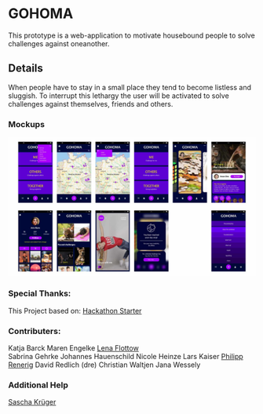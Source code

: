 # GOHOMA

This prototype is a web-application to motivate housebound people to solve challenges against oneanother.

## Details
When people have to stay in a small place they tend to become listless and sluggish.
To interrupt this lethargy the user will be activated to solve challenges against themselves, friends and others.

### Mockups
![GitHub Logo](./docs/mockups.jpg)

### Special Thanks:
This Project based on: [Hackathon Starter](https://github.com/sahat/hackathon-starter)

### Contributers:

Katja Barck	
Maren Engelke
[Lena Flottow](https://www.behance.net/Flottow_design)	
Sabrina Gehrke
Johannes Hauenschild
Nicole Heinze
Lars Kaiser
[Philipp Renerig](mailto:philipp@renerig.de)
David Redlich (dre)
Christian Waltjen
Jana Wessely

### Additional Help

[Sascha Krüger](https://www.saschakrueger.de/)

